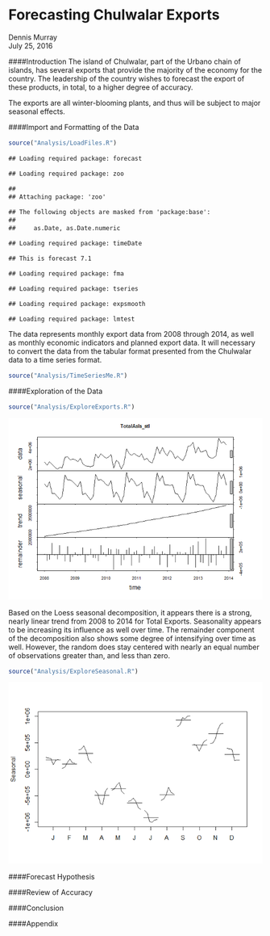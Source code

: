 # Forecasting Chulwalar Exports
Dennis Murray  
July 25, 2016  



####Introduction
The island of Chulwalar, part of the Urbano chain of islands, has several exports that provide the majority of the economy for the country.  The leadership of the country wishes to forecast the export of these products, in total, to a higher degree of accuracy.

The exports are all winter-blooming plants, and thus will be subject to major seasonal effects.  


####Import and Formatting of the Data


```r
source("Analysis/LoadFiles.R")
```

```
## Loading required package: forecast
```

```
## Loading required package: zoo
```

```
## 
## Attaching package: 'zoo'
```

```
## The following objects are masked from 'package:base':
## 
##     as.Date, as.Date.numeric
```

```
## Loading required package: timeDate
```

```
## This is forecast 7.1
```

```
## Loading required package: fma
```

```
## Loading required package: tseries
```

```
## Loading required package: expsmooth
```

```
## Loading required package: lmtest
```

The data represents monthly export data from 2008 through 2014, as well as monthly economic indicators and planned export data.  It will necessary to convert the data from the tabular format presented from the Chulwalar data to a time series format.


```r
source("Analysis/TimeSeriesMe.R")
```

####Exploration of the Data


```r
source("Analysis/ExploreExports.R")
```

![](FinalChulwalar_files/figure-html/unnamed-chunk-3-1.png)<!-- -->

Based on the Loess seasonal decomposition, it appears there is a strong, nearly linear trend from 2008 to 2014 for Total Exports.  Seasonality appears to be increasing its influence as well over time.  The remainder component of the decomposition also shows some degree of intensifying over time as well.  However, the random does stay centered with nearly an equal number of observations greater than, and less than zero.


```r
source("Analysis/ExploreSeasonal.R")
```

![](FinalChulwalar_files/figure-html/unnamed-chunk-4-1.png)<!-- -->



####Forecast Hypothesis


####Review of Accuracy


####Conclusion


####Appendix
